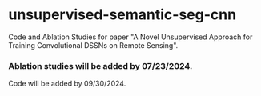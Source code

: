 # unsupervised-semantic-seg-cnn
Code and Ablation Studies for paper "A Novel Unsupervised Approach for Training Convolutional DSSNs on Remote Sensing".

### Ablation studies will be added by 07/23/2024.

Code will be added by 09/30/2024.
